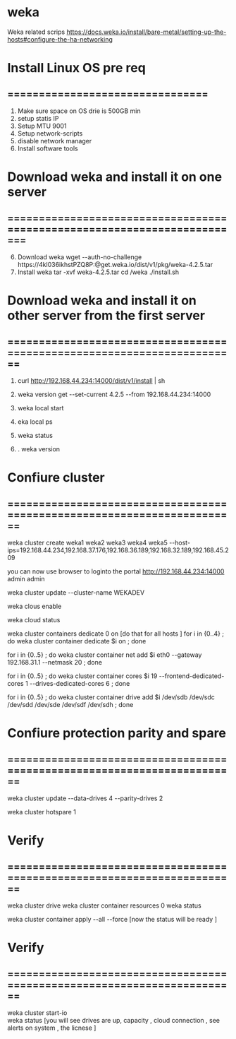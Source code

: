 # weka
Weka related scrips 
https://docs.weka.io/install/bare-metal/setting-up-the-hosts#configure-the-ha-networking

# Install Linux OS pre req
## ================================


1. Make sure space on OS drie is 500GB min
2. setup statis IP
3. Setup MTU 9001
4. Setup network-scripts
5. disable network manager
6. Install software tools

# Download weka and install it on one server 
## =========================================================================
6. Download weka
   wget --auth-no-challenge https://4kl036ikhstPZQ8P:@get.weka.io/dist/v1/pkg/weka-4.2.5.tar
8. Install weka
   tar -xvf weka-4.2.5.tar
   cd /weka
   ./install.sh 

# Download weka and install it on other server from the first server  
## ========================================================================
1.  curl http://192.168.44.234:14000/dist/v1/install | sh
2.  weka version get --set-current 4.2.5 --from 192.168.44.234:14000
3.  weka local start


4.  eka local ps
5.  weka status
6. . weka version

# Confiure cluster 
## ========================================================================
weka cluster create weka1 weka2 weka3 weka4 weka5 --host-ips=192.168.44.234,192.168.37.176,192.168.36.189,192.168.32.189,192.168.45.209

you can now use browser to loginto the portal http://192.168.44.234:14000   admin  admin    

weka cluster update --cluster-name WEKADEV 

weka clous enable 

weka cloud status 

weka cluster containers dedicate 0 on        [do that for all hosts ] 
for i in {0..4} ; do weka cluster container dedicate $i on ; done

for i in {0..5} ; do weka cluster container net add $i eth0 --gateway 192.168.31.1 --netmask 20 ; done 

for i in {0..5} ; do weka cluster container cores $i 19 --frontend-dedicated-cores 1 --drives-dedicated-cores 6 ; done  

for i in {0..5} ; do weka cluster container drive add $i /dev/sdb /dev/sdc /dev/sdd /dev/sde /dev/sdf /dev/sdh ; done  

# Confiure protection parity and spare  
## ========================================================================

weka cluster update --data-drives 4 --parity-drives 2 

weka cluster hotspare 1 


# Verify 
## ========================================================================

weka cluster drive 
weka cluster container resources 0 
weka status 

weka cluster container apply --all --force        [now the status will be ready   ] 


# Verify 
## ========================================================================
weka cluster start-io     
weka status     [you will see drives are up,  capacity   , cloud connection  ,  see alerts on system  , the licnese ] 






